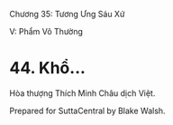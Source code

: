  

Chương 35: Tương Ưng Sáu Xứ

V: Phẩm Vô Thường

# 44\. Khổ...

Hòa thượng Thích Minh Châu dịch Việt.

Prepared for SuttaCentral by Blake Walsh.